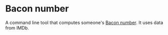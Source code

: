 Bacon number
============

A command line tool that computes someone's [Bacon number](http://en.wikipedia.org/wiki/Six_Degrees_of_Kevin_Bacon). It uses data from IMDb.
